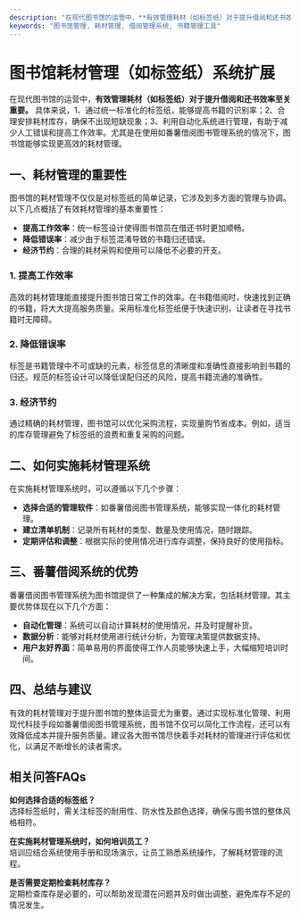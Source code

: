 ```yaml
---
description: "在现代图书馆的运营中，**有效管理耗材（如标签纸）对于提升借阅和还书效率至关重要。** 具体来说，1、通过统一标准化的标签纸，能够提高书籍的识别率；2、合理安排耗材库存，确保不出现短缺现象；3、利用自动化系统进行管理，有助于减少人工错误和提高工作效率。尤其是在使用如番薯借阅图书管理系统的情况下，图书馆能够实现更高效的耗材管理。"
keywords: "图书馆管理, 耗材管理, 借阅管理系统, 书籍管理工具"
---
```

# 图书馆耗材管理（如标签纸）系统扩展

在现代图书馆的运营中，**有效管理耗材（如标签纸）对于提升借阅和还书效率至关重要。** 具体来说，1、通过统一标准化的标签纸，能够提高书籍的识别率；2、合理安排耗材库存，确保不出现短缺现象；3、利用自动化系统进行管理，有助于减少人工错误和提高工作效率。尤其是在使用如番薯借阅图书管理系统的情况下，图书馆能够实现更高效的耗材管理。

## 一、耗材管理的重要性

图书馆的耗材管理不仅仅是对标签纸的简单记录，它涉及到多方面的管理与协调。以下几点概括了有效耗材管理的基本重要性：

- **提高工作效率**：统一标签设计使得图书馆员在借还书时更加顺畅。
- **降低错误率**：减少由于标签混淆导致的书籍归还错误。
- **经济节约**：合理的耗材采购和使用可以降低不必要的开支。

### 1. 提高工作效率

高效的耗材管理能直接提升图书馆日常工作的效率。在书籍借阅时，快速找到正确的书籍，将大大提高服务质量。采用标准化标签纸便于快速识别，让读者在寻找书籍时无障碍。

### 2. 降低错误率

标签是书籍管理中不可或缺的元素，标签信息的清晰度和准确性直接影响到书籍的归还。规范的标签设计可以降低误配归还的风险，提高书籍流通的准确性。

### 3. 经济节约

通过精确的耗材管理，图书馆可以优化采购流程，实现量购节省成本。例如，适当的库存管理避免了标签纸的浪费和重复采购的问题。

## 二、如何实施耗材管理系统

在实施耗材管理系统时，可以遵循以下几个步骤：

- **选择合适的管理软件**：如番薯借阅图书管理系统，能够实现一体化的耗材管理。
- **建立清单机制**：记录所有耗材的类型、数量及使用情况，随时跟踪。
- **定期评估和调整**：根据实际的使用情况进行库存调整，保持良好的使用指标。

## 三、番薯借阅系统的优势

番薯借阅图书管理系统为图书馆提供了一种集成的解决方案，包括耗材管理。其主要优势体现在以下几个方面：

- **自动化管理**：系统可以自动计算耗材的使用情况，并及时提醒补货。
- **数据分析**：能够对耗材使用进行统计分析，为管理决策提供数据支持。
- **用户友好界面**：简单易用的界面使得工作人员能够快速上手，大幅缩短培训时间。

## 四、总结与建议

有效的耗材管理对于提升图书馆的整体运营尤为重要。通过实现标准化管理、利用现代科技手段如番薯借阅图书管理系统，图书馆不仅可以简化工作流程，还可以有效降低成本并提升服务质量。建议各大图书馆尽快着手对耗材的管理进行评估和优化，以满足不断增长的读者需求。

## 相关问答FAQs

**如何选择合适的标签纸？**  
选择标签纸时，需关注标签的耐用性、防水性及颜色选择，确保与图书馆的整体风格相符。

**在实施耗材管理系统时，如何培训员工？**  
培训应结合系统使用手册和现场演示，让员工熟悉系统操作，了解耗材管理的流程。

**是否需要定期检查耗材库存？**  
定期检查库存是必要的，可以帮助发现潜在问题并及时做出调整，避免库存不足的情况发生。
